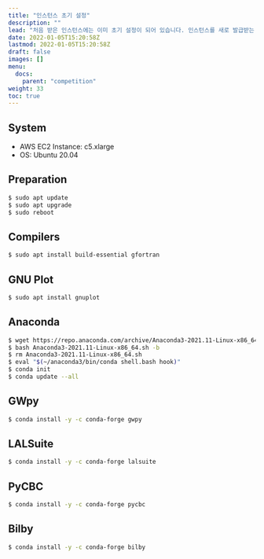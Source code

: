 ```yaml
---
title: "인스턴스 초기 설정"
description: ""
lead: "처음 받은 인스턴스에는 이미 초기 설정이 되어 있습니다. 인스턴스를 새로 발급받는 경우에는 직접 아래 방법으로 설정을 진행하셔야 합니다."
date: 2022-01-05T15:20:58Z
lastmod: 2022-01-05T15:20:58Z
draft: false
images: []
menu: 
  docs:
    parent: "competition"
weight: 33
toc: true
---
```


## System
* AWS EC2 Instance: c5.xlarge
* OS: Ubuntu 20.04

## Preparation

```bash
$ sudo apt update
$ sudo apt upgrade
$ sudo reboot
```

## Compilers

```bash
$ sudo apt install build-essential gfortran
```

## GNU Plot
```bash
$ sudo apt install gnuplot
```

## Anaconda
```bash
$ wget https://repo.anaconda.com/archive/Anaconda3-2021.11-Linux-x86_64.sh
$ bash Anaconda3-2021.11-Linux-x86_64.sh -b
$ rm Anaconda3-2021.11-Linux-x86_64.sh
$ eval "$(~/anaconda3/bin/conda shell.bash hook)"
$ conda init
$ conda update --all
```

## GWpy
```bash
$ conda install -y -c conda-forge gwpy
```

## LALSuite
```bash
$ conda install -y -c conda-forge lalsuite
```

## PyCBC
```bash
$ conda install -y -c conda-forge pycbc
```

## Bilby
```bash
$ conda install -y -c conda-forge bilby
```